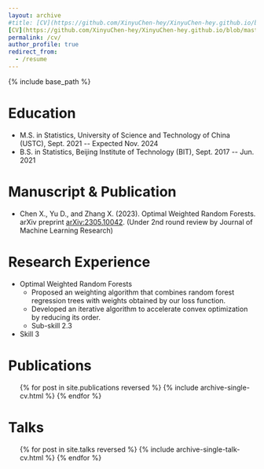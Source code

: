 ```yaml
---
layout: archive
#title: [CV](https://github.com/XinyuChen-hey/XinyuChen-hey.github.io/blob/master/assets/CV-XinyuChen.pdf)
[CV](https://github.com/XinyuChen-hey/XinyuChen-hey.github.io/blob/master/assets/CV-XinyuChen.pdf)
permalink: /cv/
author_profile: true
redirect_from:
  - /resume
---
```


{% include base_path %}


Education
======
* M.S. in Statistics, University of Science and Technology of China (USTC), Sept. 2021 -- Expected Nov. 2024
* B.S. in Statistics, Beijing Institute of Technology (BIT), Sept. 2017 -- Jun. 2021

Manuscript & Publication
======
* Chen X., Yu D., and Zhang X. (2023). Optimal Weighted Random Forests. arXiv preprint [arXiv:2305.10042](http://arxiv.org/abs/2305.10042).
 (Under 2nd round review by Journal of Machine Learning Research)


  
Research Experience
======
* Optimal Weighted Random Forests
  * Proposed an weighting algorithm that combines random forest regression trees with weights obtained by our loss function.
  * Developed an iterative algorithm to accelerate convex optimization by reducing its order.
  * Sub-skill 2.3
* Skill 3

Publications
======
  <ul>{% for post in site.publications reversed %}
    {% include archive-single-cv.html %}
  {% endfor %}</ul>
  
Talks
======
  <ul>{% for post in site.talks reversed %}
    {% include archive-single-talk-cv.html  %}
  {% endfor %}</ul>
  

  

